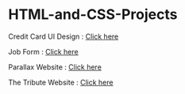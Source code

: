 # HTML-and-CSS-Projects
<p>Credit Card UI Design : <a href="https://kareena18.github.io/HTML-and-CSS-Projects/Credit%20Card%20UI%20Design/">Click here</a></p>
<p>Job Form : <a href="https://kareena18.github.io/HTML-and-CSS-Projects/Job%20Form/">Click here</a></p>
<p>Parallax Website : <a href="https://kareena18.github.io/HTML-and-CSS-Projects/Parallax%20Website/">Click here</a></p>
<p>The Tribute Website : <a href="https://kareena18.github.io/HTML-and-CSS-Projects/The%20Tribute%20Website/">Click here</a></p>
